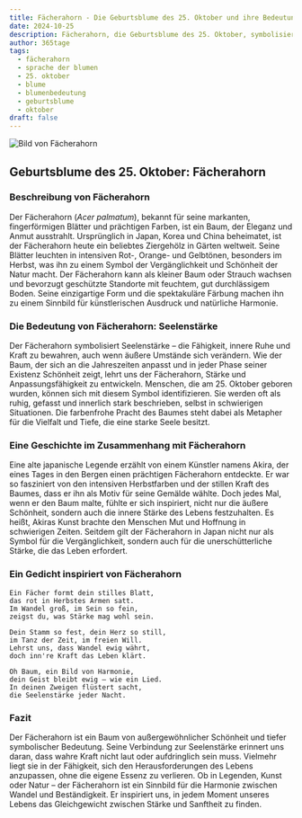 ```yaml
---
title: Fächerahorn - Die Geburtsblume des 25. Oktober und ihre Bedeutung
date: 2024-10-25
description: Fächerahorn, die Geburtsblume des 25. Oktober, symbolisiert Seelenstärke. Erfahre mehr über ihre Geschichte, Bedeutung und Symbolik in der Sprache der Blumen.
author: 365tage
tags:
  - fächerahorn
  - sprache der blumen
  - 25. oktober
  - blume
  - blumenbedeutung
  - geburtsblume
  - oktober
draft: false
---
```


![Bild von Fächerahorn](https://cdn.pixabay.com/photo/2016/12/22/03/34/red-leaves-1924443_640.jpg#center)


## Geburtsblume des 25. Oktober: Fächerahorn

### Beschreibung von Fächerahorn

Der Fächerahorn (_Acer palmatum_), bekannt für seine markanten, fingerförmigen Blätter und prächtigen Farben, ist ein Baum, der Eleganz und Anmut ausstrahlt. Ursprünglich in Japan, Korea und China beheimatet, ist der Fächerahorn heute ein beliebtes Ziergehölz in Gärten weltweit. Seine Blätter leuchten in intensiven Rot-, Orange- und Gelbtönen, besonders im Herbst, was ihn zu einem Symbol der Vergänglichkeit und Schönheit der Natur macht. Der Fächerahorn kann als kleiner Baum oder Strauch wachsen und bevorzugt geschützte Standorte mit feuchtem, gut durchlässigem Boden. Seine einzigartige Form und die spektakuläre Färbung machen ihn zu einem Sinnbild für künstlerischen Ausdruck und natürliche Harmonie.

### Die Bedeutung von Fächerahorn: Seelenstärke

Der Fächerahorn symbolisiert Seelenstärke – die Fähigkeit, innere Ruhe und Kraft zu bewahren, auch wenn äußere Umstände sich verändern. Wie der Baum, der sich an die Jahreszeiten anpasst und in jeder Phase seiner Existenz Schönheit zeigt, lehrt uns der Fächerahorn, Stärke und Anpassungsfähigkeit zu entwickeln. Menschen, die am 25. Oktober geboren wurden, können sich mit diesem Symbol identifizieren. Sie werden oft als ruhig, gefasst und innerlich stark beschrieben, selbst in schwierigen Situationen. Die farbenfrohe Pracht des Baumes steht dabei als Metapher für die Vielfalt und Tiefe, die eine starke Seele besitzt.

### Eine Geschichte im Zusammenhang mit Fächerahorn

Eine alte japanische Legende erzählt von einem Künstler namens Akira, der eines Tages in den Bergen einen prächtigen Fächerahorn entdeckte. Er war so fasziniert von den intensiven Herbstfarben und der stillen Kraft des Baumes, dass er ihn als Motiv für seine Gemälde wählte. Doch jedes Mal, wenn er den Baum malte, fühlte er sich inspiriert, nicht nur die äußere Schönheit, sondern auch die innere Stärke des Lebens festzuhalten. Es heißt, Akiras Kunst brachte den Menschen Mut und Hoffnung in schwierigen Zeiten. Seitdem gilt der Fächerahorn in Japan nicht nur als Symbol für die Vergänglichkeit, sondern auch für die unerschütterliche Stärke, die das Leben erfordert.

### Ein Gedicht inspiriert von Fächerahorn

```
Ein Fächer formt dein stilles Blatt,  
das rot in Herbstes Armen satt.  
Im Wandel groß, im Sein so fein,  
zeigst du, was Stärke mag wohl sein.  

Dein Stamm so fest, dein Herz so still,  
im Tanz der Zeit, im freien Will.  
Lehrst uns, dass Wandel ewig währt,  
doch inn're Kraft das Leben klärt.  

Oh Baum, ein Bild von Harmonie,  
dein Geist bleibt ewig – wie ein Lied.  
In deinen Zweigen flüstert sacht,  
die Seelenstärke jeder Nacht.  
```

### Fazit

Der Fächerahorn ist ein Baum von außergewöhnlicher Schönheit und tiefer symbolischer Bedeutung. Seine Verbindung zur Seelenstärke erinnert uns daran, dass wahre Kraft nicht laut oder aufdringlich sein muss. Vielmehr liegt sie in der Fähigkeit, sich den Herausforderungen des Lebens anzupassen, ohne die eigene Essenz zu verlieren. Ob in Legenden, Kunst oder Natur – der Fächerahorn ist ein Sinnbild für die Harmonie zwischen Wandel und Beständigkeit. Er inspiriert uns, in jedem Moment unseres Lebens das Gleichgewicht zwischen Stärke und Sanftheit zu finden.